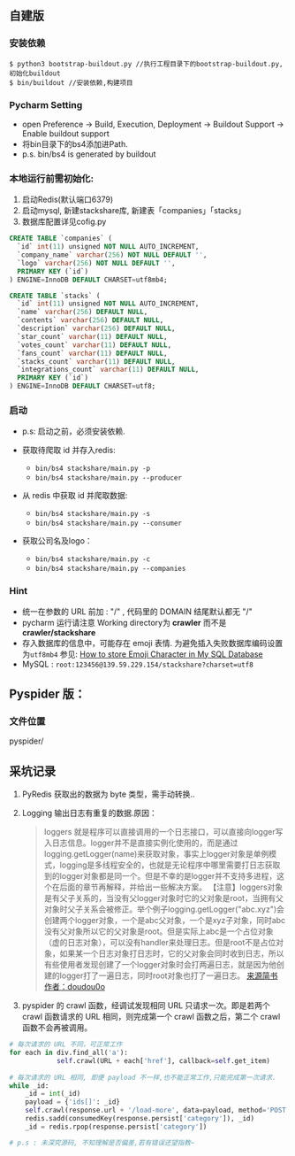 ## 自建版
### 安装依赖
```shell
$ python3 bootstrap-buildout.py //执行工程目录下的bootstrap-buildout.py, 初始化buildout
$ bin/buildout //安装依赖,构建项目
```
### Pycharm Setting
* open Preference -> Build, Execution, Deployment -> Buildout Support -> Enable buildout support
* 将bin目录下的bs4添加进Path.
* p.s. bin/bs4 is generated by buildout

### 本地运行前需初始化:
   1. 启动Redis(默认端口6379)
   2. 启动mysql, 新建stackshare库, 新建表「companies」「stacks」
   3. 数据库配置详见cofig.py
```sql
CREATE TABLE `companies` (
  `id` int(11) unsigned NOT NULL AUTO_INCREMENT,
  `company_name` varchar(256) NOT NULL DEFAULT '',
  `logo` varchar(256) NOT NULL DEFAULT '',
  PRIMARY KEY (`id`)
) ENGINE=InnoDB DEFAULT CHARSET=utf8mb4;
```
```sql
CREATE TABLE `stacks` (
  `id` int(11) unsigned NOT NULL AUTO_INCREMENT,
  `name` varchar(256) DEFAULT NULL,
  `contents` varchar(256) DEFAULT NULL,
  `description` varchar(256) DEFAULT NULL,
  `star_count` varchar(11) DEFAULT NULL,
  `votes_count` varchar(11) DEFAULT NULL,
  `fans_count` varchar(11) DEFAULT NULL,
  `stacks_count` varchar(11) DEFAULT NULL,
  `integrations_count` varchar(11) DEFAULT NULL,
  PRIMARY KEY (`id`)
) ENGINE=InnoDB DEFAULT CHARSET=utf8;
```

### 启动
- p.s: 启动之前，必须安装依赖.

- 获取待爬取 id 并存入redis:
    - `bin/bs4 stackshare/main.py -p`
    - `bin/bs4 stackshare/main.py --producer`
- 从 redis 中获取 id 并爬取数据:
    - `bin/bs4 stackshare/main.py -s`
    - `bin/bs4 stackshare/main.py --consumer`
- 获取公司名及logo：
    - `bin/bs4 stackshare/main.py -c`
    - `bin/bs4 stackshare/main.py --companies`
    
    
 
### Hint
- 统一在参数的 URL 前加 : "/" , 代码里的 DOMAIN 结尾默认都无 "/"
- pycharm 运行请注意 Working directory为 __crawler__ 而不是 __crawler/stackshare__
- 存入数据库的信息中，可能存在 emoji 表情. 为避免插入失败数据库编码设置为`utf8mb4` 参见: [How to store Emoji Character in My SQL Database
](https://stackoverflow.com/questions/39463134/how-to-store-emoji-character-in-my-sql-database)
- MySQL :  `root:123456@139.59.229.154/stackshare?charset=utf8`

## Pyspider 版：
### 文件位置
pyspider/


## 采坑记录
1. PyRedis 获取出的数据为 byte 类型，需手动转换..
2. Logging 输出日志有重复的数据.原因：
    > loggers 就是程序可以直接调用的一个日志接口，可以直接向logger写入日志信息。logger并不是直接实例化使用的，而是通过logging.getLogger(name)来获取对象，事实上logger对象是单例模式，logging是多线程安全的，也就是无论程序中哪里需要打日志获取到的logger对象都是同一个。但是不幸的是logger并不支持多进程，这个在后面的章节再解释，并给出一些解决方案。
【注意】loggers对象是有父子关系的，当没有父logger对象时它的父对象是root，当拥有父对象时父子关系会被修正。举个例子logging.getLogger("abc.xyz")会创建两个logger对象，一个是abc父对象，一个是xyz子对象，同时abc没有父对象所以它的父对象是root。但是实际上abc是一个占位对象（虚的日志对象），可以没有handler来处理日志。但是root不是占位对象，如果某一个日志对象打日志时，它的父对象会同时收到日志，所以有些使用者发现创建了一个logger对象时会打两遍日志，就是因为他创建的logger打了一遍日志，同时root对象也打了一遍日志。
[来源简书 作者：doudou0o](http://www.jianshu.com/p/d615bf01e37b)

3. pyspider 的 crawl 函数，经调试发现相同 URL 只请求一次。即是若两个 crawl 函数请求的 URL 相同，则完成第一个 crawl 函数之后，第二个 crawl 函数不会再被调用。
```python
# 每次请求的 URL 不同，可正常工作 
for each in div.find_all('a'):
            self.crawl(URL + each['href'], callback=self.get_item) 
            
# 每次请求的 URL 相同, 即便 payload 不一样,也不能正常工作,只能完成第一次请求.
while _id:
    _id = int(_id)
    payload = {'ids[]': _id}
    self.crawl(response.url + '/load-more', data=payload, method='POST', callback=self.get_item)
    redis.sadd(consumedKey(response.persist['category']), _id)
    _id = redis.rpop(response.persist['category'])

# p.s : 未深究源码, 不知理解是否偏差,若有错误还望指教~
```
